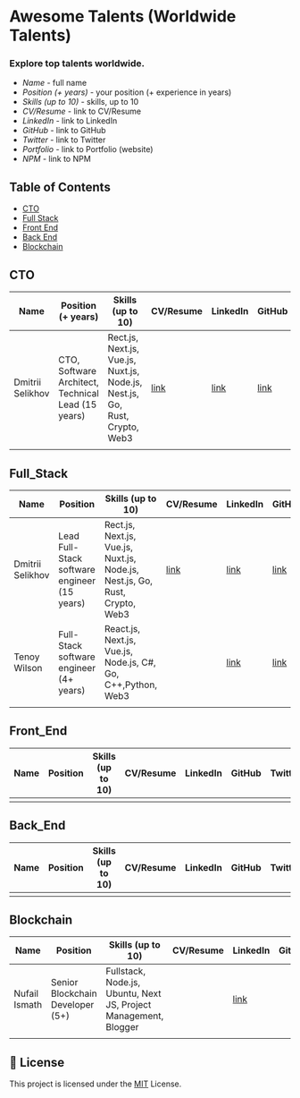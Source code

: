 # Awesome Talents (Worldwide Talents)

[//]: # "[![Awesome](https://cdn.rawgit.com/sindresorhus/awesome/d7305f38d29fed78fa85652e3a63e154dd8e8829/media/badge.svg)](https://github.com/sindresorhus/awesome)"

### Explore top talents worldwide.

- _Name_ - full name
- _Position (+ years)_ - your position (+ experience in years)
- _Skills (up to 10)_ - skills, up to 10
- _CV/Resume_ - link to CV/Resume
- _LinkedIn_ - link to LinkedIn
- _GitHub_ - link to GitHub
- _Twitter_ - link to Twitter
- _Portfolio_ - link to Portfolio (website)
- _NPM_ - link to NPM

## Table of Contents

- [CTO](#CTO)
- [Full Stack](#Full_Stack)
- [Front End](#Front_End)
- [Back End](#Back_End)
- [Blockchain](#Blockchain)

## CTO

| Name             | Position (+ years)                                 | Skills (up to 10)                                                           | CV/Resume                                   | LinkedIn                                     | GitHub                               | Twitter                         | Portfolio                                   | NPM                                 |
| ---------------- | -------------------------------------------------- | --------------------------------------------------------------------------- | ------------------------------------------- | -------------------------------------------- | ------------------------------------ | ------------------------------- | ------------------------------------------- | ----------------------------------- |
| Dmitrii Selikhov | CTO, Software Architect, Technical Lead (15 years) | Rect.js, Next.js, Vue.js, Nuxt.js, Node.js, Nest.js, Go, Rust, Crypto, Web3 | [link](https://dmitrii-selikhov.vercel.app) | [link](https://www.linkedin.com/in/dimetrix) | [link](https://github.com/idimetrix) | [link](https://x.com/idimetrix) | [link](https://dmitrii-selikhov.vercel.app) | [link](https://npmjs.com/~dimetrix) |
|                  |                                                    |                                                                             |                                             |                                              |                                      |                                 |                                             |                                     |

## Full_Stack

| Name             | Position                                     | Skills (up to 10)                                                           | CV/Resume                                   | LinkedIn                                                   | GitHub                               | Twitter                         | Portfolio                                   | NPM                                 |
| ---------------- | -------------------------------------------- | --------------------------------------------------------------------------- | ------------------------------------------- | ---------------------------------------------------------- | ------------------------------------ | ------------------------------- | ------------------------------------------- | ----------------------------------- |
| Dmitrii Selikhov | Lead Full-Stack software engineer (15 years) | Rect.js, Next.js, Vue.js, Nuxt.js, Node.js, Nest.js, Go, Rust, Crypto, Web3 | [link](https://dmitrii-selikhov.vercel.app) | [link](https://www.linkedin.com/in/dimetrix)               | [link](https://github.com/idimetrix) | [link](https://x.com/idimetrix) | [link](https://dmitrii-selikhov.vercel.app) | [link](https://npmjs.com/~dimetrix) |
| Tenoy Wilson     | Full-Stack software engineer (4+ years)      | React.js, Next.js, Vue.js, Node.js, C#, Go, C++,Python, Web3                |                                             | [link](https://www.linkedin.com/in/tenoy-wilson-9a206894/) | [link](https://github.com/Tenoywil)  |                                 |                                             |                                     |
|                  |                                              |                                                                             |                                             |                                                            |                                      |                                 |                                             |                                     |

## Front_End

| Name | Position | Skills (up to 10) | CV/Resume | LinkedIn | GitHub | Twitter | Portfolio | NPM |
| ---- | -------- | ----------------- | --------- | -------- | ------ | ------- | --------- | --- |
|      |          |                   |           |          |        |         |           |     |

## Back_End

| Name | Position | Skills (up to 10) | CV/Resume | LinkedIn | GitHub | Twitter | Portfolio | NPM |
| ---- | -------- | ----------------- | --------- | -------- | ------ | ------- | --------- | --- |
|      |          |                   |           |          |        |         |           |     |

## Blockchain

| Name          | Position                         | Skills (up to 10)                                                | CV/Resume | LinkedIn                                               | GitHub | Twitter | Portfolio | NPM |
| ------------- | -------------------------------- | ---------------------------------------------------------------- | --------- | ------------------------------------------------------ | ------ | ------- | --------- | --- |
| Nufail Ismath | Senior Blockchain Developer (5+) | Fullstack, Node.js, Ubuntu, Next JS, Project Management, Blogger |           | [link](https://www.linkedin.com/in/nufail-i-61377b10b) |        |         |           |     |
|               |                                  |                                                                  |           |                                                        |        |         |           |     |

## 📝 License

This project is licensed under the [MIT](./LICENSE) License.
